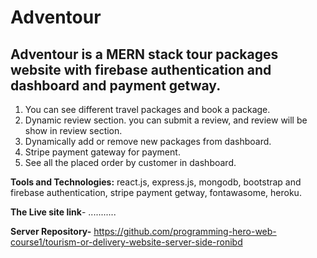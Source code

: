 # Adventour

## Adventour is a MERN stack tour packages website with firebase authentication and dashboard and payment getway.

1. You can see different travel packages and book a package.
2. Dynamic review section. you can submit a review, and review will be show in review section.
3. Dynamically add or remove new packages from dashboard.
4. Stripe payment gateway for payment.
5. See all the placed order by customer in dashboard.

**Tools and Technologies:** react.js, express.js, mongodb, bootstrap and firebase authentication,
stripe payment getway, fontawasome, heroku.

**The Live site link**- ...........

**Server Repository-** https://github.com/programming-hero-web-course1/tourism-or-delivery-website-server-side-ronibd
